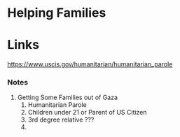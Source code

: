 

# Helping Families

# Links
https://www.uscis.gov/humanitarian/humanitarian_parole 

<h3>Notes</h3>
<ol>
	<li>Getting Some Families out of Gaza<ol>
	<li>Humanitarian Parole</li>
	<li>Children under 21 or Parent of US Citizen</li>
	<li>3rd degree relative ???</li>
	<li></li>
</ol></li>
